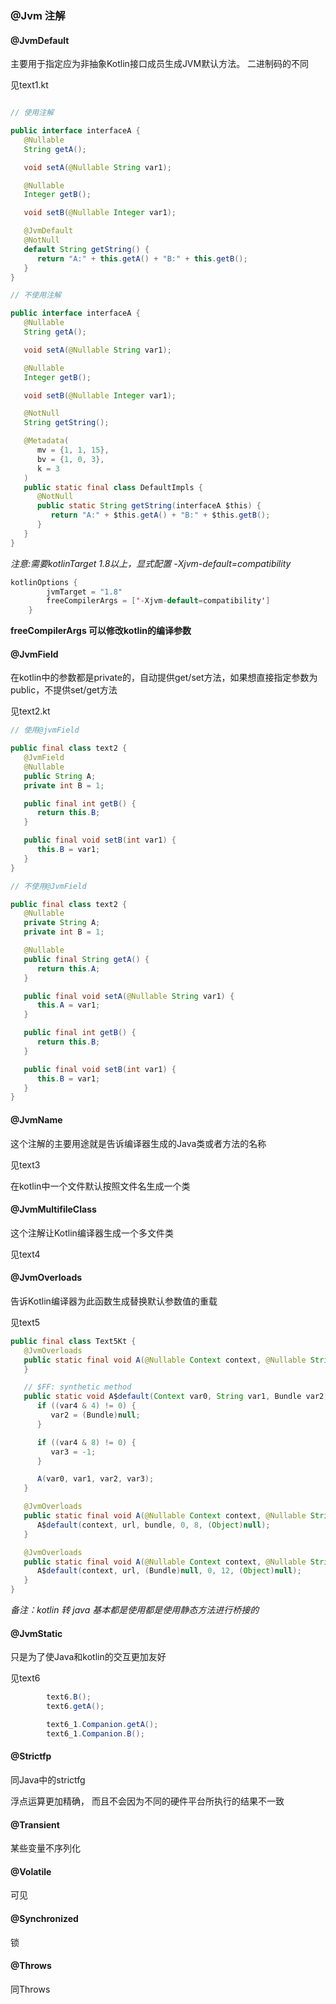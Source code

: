 ### @Jvm 注解

#### @JvmDefault

主要用于指定应为非抽象Kotlin接口成员生成JVM默认方法。  二进制码的不同

见text1.kt

``` java

// 使用注解

public interface interfaceA {
   @Nullable
   String getA();

   void setA(@Nullable String var1);

   @Nullable
   Integer getB();

   void setB(@Nullable Integer var1);

   @JvmDefault
   @NotNull
   default String getString() {
      return "A:" + this.getA() + "B:" + this.getB();
   }
}

// 不使用注解

public interface interfaceA {
   @Nullable
   String getA();

   void setA(@Nullable String var1);

   @Nullable
   Integer getB();

   void setB(@Nullable Integer var1);

   @NotNull
   String getString();

   @Metadata(
      mv = {1, 1, 15},
      bv = {1, 0, 3},
      k = 3
   )
   public static final class DefaultImpls {
      @NotNull
      public static String getString(interfaceA $this) {
         return "A:" + $this.getA() + "B:" + $this.getB();
      }
   }
}

```

*注意:需要kotlinTarget 1.8以上，显式配置 -Xjvm-default=compatibility*

``` java
kotlinOptions {
        jvmTarget = "1.8"
        freeCompilerArgs = ['-Xjvm-default=compatibility']
    }

```

**freeCompilerArgs  可以修改kotlin的编译参数**

#### @JvmField

在kotlin中的参数都是private的，自动提供get/set方法，如果想直接指定参数为public，不提供set/get方法

见text2.kt

``` java
// 使用@jvmField

public final class text2 {
   @JvmField
   @Nullable
   public String A;
   private int B = 1;

   public final int getB() {
      return this.B;
   }

   public final void setB(int var1) {
      this.B = var1;
   }
}

// 不使用@JvmField

public final class text2 {
   @Nullable
   private String A;
   private int B = 1;

   @Nullable
   public final String getA() {
      return this.A;
   }

   public final void setA(@Nullable String var1) {
      this.A = var1;
   }

   public final int getB() {
      return this.B;
   }

   public final void setB(int var1) {
      this.B = var1;
   }
}

```

#### @JvmName

这个注解的主要用途就是告诉编译器生成的Java类或者方法的名称

见text3

在kotlin中一个文件默认按照文件名生成一个类

#### @JvmMultifileClass

这个注解让Kotlin编译器生成一个多文件类

见text4

#### @JvmOverloads

告诉Kotlin编译器为此函数生成替换默认参数值的重载

见text5

``` java
public final class Text5Kt {
   @JvmOverloads
   public static final void A(@Nullable Context context, @Nullable String url, @Nullable Bundle bundle, int requestCode) {
   }

   // $FF: synthetic method
   public static void A$default(Context var0, String var1, Bundle var2, int var3, int var4, Object var5) {
      if ((var4 & 4) != 0) {
         var2 = (Bundle)null;
      }

      if ((var4 & 8) != 0) {
         var3 = -1;
      }

      A(var0, var1, var2, var3);
   }

   @JvmOverloads
   public static final void A(@Nullable Context context, @Nullable String url, @Nullable Bundle bundle) {
      A$default(context, url, bundle, 0, 8, (Object)null);
   }

   @JvmOverloads
   public static final void A(@Nullable Context context, @Nullable String url) {
      A$default(context, url, (Bundle)null, 0, 12, (Object)null);
   }
}
```

*备注：kotlin 转 java 基本都是使用都是使用静态方法进行桥接的*

#### @JvmStatic

只是为了使Java和kotlin的交互更加友好

见text6

``` java
        text6.B();
        text6.getA();

        text6_1.Companion.getA();
        text6_1.Companion.B();
```

#### @Strictfp

同Java中的strictfg

浮点运算更加精确， 而且不会因为不同的硬件平台所执行的结果不一致

#### @Transient

某些变量不序列化

#### @Volatile

可见

#### @Synchronized

锁

#### @Throws

同Throws
